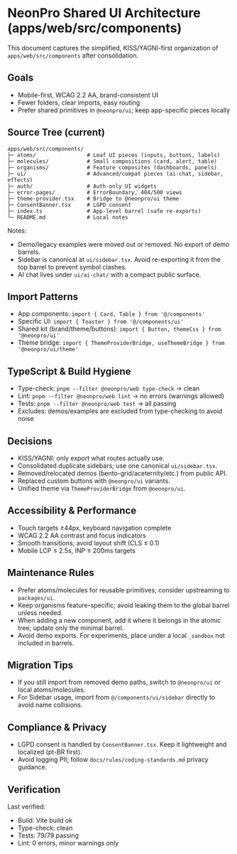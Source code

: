# NeonPro Shared UI Architecture (apps/web/src/components)

This document captures the simplified, KISS/YAGNI-first organization of `apps/web/src/components` after consolidation.

## Goals
- Mobile-first, WCAG 2.2 AA, brand-consistent UI
- Fewer folders, clear imports, easy routing
- Prefer shared primitives in `@neonpro/ui`; keep app-specific pieces locally

## Source Tree (current)
```
apps/web/src/components/
├─ atoms/                # Leaf UI pieces (inputs, buttons, labels)
├─ molecules/            # Small compositions (card, alert, table)
├─ organisms/            # Feature composites (dashboards, panels)
├─ ui/                   # Advanced/compat pieces (ai-chat, sidebar, effects)
├─ auth/                 # Auth-only UI widgets
├─ error-pages/          # ErrorBoundary, 404/500 views
├─ theme-provider.tsx    # Bridge to @neonpro/ui theme
├─ ConsentBanner.tsx     # LGPD consent
├─ index.ts              # App-level barrel (safe re-exports)
└─ README.md             # Local notes
```

Notes:
- Demo/legacy examples were moved out or removed. No export of demo barrels.
- Sidebar is canonical at `ui/sidebar.tsx`. Avoid re-exporting it from the top barrel to prevent symbol clashes.
- AI chat lives under `ui/ai-chat/` with a compact public surface.

## Import Patterns
- App components: `import { Card, Table } from '@/components'`
- Specific UI: `import { Toaster } from '@/components/ui'`
- Shared kit (brand/theme/buttons): `import { Button, themeCss } from '@neonpro/ui'`
- Theme bridge: `import { ThemeProviderBridge, useThemeBridge } from '@neonpro/ui/theme'`

## TypeScript & Build Hygiene
- Type-check: `pnpm --filter @neonpro/web type-check` → clean
- Lint: `pnpm --filter @neonpro/web lint` → no errors (warnings allowed)
- Tests: `pnpm --filter @neonpro/web test` → all passing
- Excludes: demos/examples are excluded from type-checking to avoid noise

## Decisions
- KISS/YAGNI: only export what routes actually use.
- Consolidated duplicate sidebars; use one canonical `ui/sidebar.tsx`.
- Removed/relocated demos (bento-grid/aceternity/etc.) from public API.
- Replaced custom buttons with `@neonpro/ui` variants.
- Unified theme via `ThemeProviderBridge` from `@neonpro/ui`.

## Accessibility & Performance
- Touch targets ≥44px, keyboard navigation complete
- WCAG 2.2 AA contrast and focus indicators
- Smooth transitions; avoid layout shift (CLS ≤ 0.1)
- Mobile LCP ≤ 2.5s, INP ≤ 200ms targets

## Maintenance Rules
- Prefer atoms/molecules for reusable primitives; consider upstreaming to `packages/ui`.
- Keep organisms feature-specific; avoid leaking them to the global barrel unless needed.
- When adding a new component, add it where it belongs in the atomic tree; update only the minimal barrel.
- Avoid demo exports. For experiments, place under a local `_sandbox` not included in barrels.

## Migration Tips
- If you still import from removed demo paths, switch to `@neonpro/ui` or local atoms/molecules.
- For Sidebar usage, import from `@/components/ui/sidebar` directly to avoid name collisions.

## Compliance & Privacy
- LGPD consent is handled by `ConsentBanner.tsx`. Keep it lightweight and localized (pt-BR first).
- Avoid logging PII; follow `docs/rules/coding-standards.md` privacy guidance.

## Verification
Last verified:
- Build: Vite build ok
- Type-check: clean
- Tests: 79/79 passing
- Lint: 0 errors, minor warnings only

